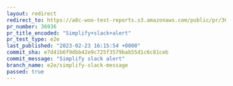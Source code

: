 ```yaml
---
layout: redirect
redirect_to: https://a8c-woo-test-reports.s3.amazonaws.com/public/pr/36936/e2e/index.html
pr_number: 36936
pr_title_encoded: "Simplify+slack+alert"
pr_test_type: e2e
last_published: "2023-02-23 16:15:54 +0000"
commit_sha: e7d41b6f9dbb42e9c725f3579bab55d1c6c81ceb
commit_message: "Simplify slack alert"
branch_name: e2e/simplify-slack-message
passed: true
---
```

